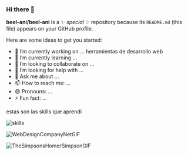 ### Hi there 👋


**beel-ani/beel-ani** is a ✨ _special_ ✨ repository because its `README.md` (this file) appears on your GitHub profile.

Here are some ideas to get you started:

- 🔭 I’m currently working on ... herramientas de desarrollo web
- 🌱 I’m currently learning ...
- 👯 I’m looking to collaborate on ...
- 🤔 I’m looking for help with ...
- 💬 Ask me about ...
- 📫 How to reach me: ...
- 😄 Pronouns: ...
- ⚡ Fun fact: ...

estas son las skills que aprendi 

![skills](https://github.com/beel-ani/beel-ani/assets/87877432/a2bacef3-b155-48b6-a809-9429f2695377)

![WebDesignCompanyNetGIF](https://github.com/beel-ani/beel-ani/assets/87877432/968db106-55ed-4504-8462-49828eae01c0)

![TheSimpsonsHomerSimpsonGIF](https://github.com/beel-ani/beel-ani/assets/87877432/8d2d4d6e-ec06-46a2-ad6f-0ad219e0d086)

